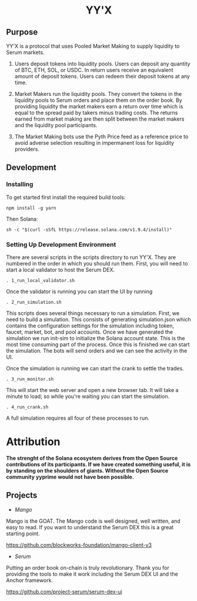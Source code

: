 <div align="center">
  <h1>YY'X</h1>
</div>

## Purpose

YY'X is a protocol that uses Pooled Market Making to supply liquidity to Serum markets.

1. Users deposit tokens into liquidity pools. Users can deposit any quantity of BTC, ETH, SOL, or USDC. In return users receive an equivalent amount of deposit tokens. Users can redeem their deposit tokens at any time.

1. Market Makers run the liquidity pools. They convert the tokens in the liquidity pools to Serum orders and place them on the order book. By providing liquidity the market makers earn a return over time which is equal to the spread paid by takers minus trading costs. The returns earned from market making are then split between the market makers and the liquidity pool participants.

1. The Market Making bots use the Pyth Price feed as a reference price to avoid adverse selection resulting in impermanent loss for liquidity providers.

## Development

### Installing

To get started first install the required build tools:

```
npm install -g yarn
```

Then Solana:

```
sh -c "$(curl -sSfL https://release.solana.com/v1.9.4/install)"
```

### Setting Up Development Environment

There are several scripts in the scripts directory to run YY'X. They are numbered in the order in which you should run them. First, you will need to start a local validator to host the Serum DEX.

```
. 1_run_local_validator.sh
```

Once the validator is running you can start the UI by running

```
. 2_run_simulation.sh
```

This scripts does several things necessary to run a simulation. First, we need to build a simulation. This consists of generating simulation.json which contains the configuration settings for the simulation including token, faucet, market, bot, and pool accounts. Once we have generated the simulation we run init-sim to initialize the Solana account state. This is the most time consuming part of the process. Once this is finished we can start the simulation. The bots will send orders and we can see the activity in the UI.

Once the simulation is running we can start the crank to settle the trades.

```
. 3_run_monitor.sh
```

This will start the web server and open a new browser tab. It will take a minute to load; so while you're waiting you can start the simulation.

```
. 4_run_crank.sh
```

A full simulation requires all four of these processes to run.

# Attribution

**The strenght of the Solana ecosystem derives from the Open Source contributions of its participants. If we have created something useful, it is by standing on the shoulders of giants. Without the Open Source community yyprime would not have been possible.**

## Projects

- *Mango*

Mango is the GOAT. The Mango code is well designed, well written, and easy to read. If you want to understand the Serum DEX this is a great starting point.

https://github.com/blockworks-foundation/mango-client-v3

- *Serum*

Putting an order book on-chain is truly revolutionary. Thank you for providing the tools to make it work including the Serum DEX UI and the Anchor framework.

https://github.com/project-serum/serum-dex-ui
